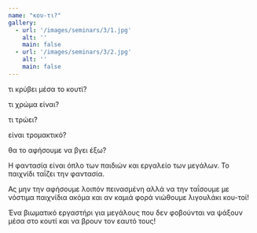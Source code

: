 ```yaml
---
name: "κου-τι?"
gallery:
  - url: '/images/seminars/3/1.jpg'
    alt: ''
    main: false
  - url: '/images/seminars/3/2.jpg'
    alt: ''
    main: false
---
```


τι κρύβει μέσα το κουτί?

τι χρώμα είναι?

τι τρώει?

είναι τρομακτικό?

θα το αφήσουμε να βγει έξω?

Η φαντασία είναι όπλο των παιδιών και εργαλείο των μεγάλων. Το παιχνίδι ταΐζει την φαντασία.

Ας μην την αφήσουμε λοιπόν πεινασμένη αλλά να την ταΐσουμε με νόστιμα παιχνίδια ακόμα και αν καμιά φορά νιώθουμε λιγουλάκι κου-τοί!

Ένα βιωματικό εργαστήρι για μεγάλους που δεν φοβούνται να ψάξουν μέσα στο κουτί και να βρουν τον εαυτό τους!